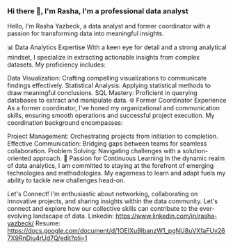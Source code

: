 ### Hi there 👋, I'm Rasha, I'm a professional data analyst

Hello, I'm Rasha Yazbeck, a data analyst and former coordinator with a passion for transforming data into meaningful insights. 

📊 Data Analytics Expertise
With a keen eye for detail and a strong analytical mindset, I specialize in extracting actionable insights from complex datasets. My proficiency includes:

Data Visualization: Crafting compelling visualizations to communicate findings effectively.
Statistical Analysis: Applying statistical methods to draw meaningful conclusions.
SQL Mastery: Proficient in querying databases to extract and manipulate data.
🌐 Former Coordinator Experience
As a former coordinator, I've honed my organizational and communication skills, ensuring smooth operations and successful project execution. My coordination background encompasses:

Project Management: Orchestrating projects from initiation to completion.
Effective Communication: Bridging gaps between teams for seamless collaboration.
Problem Solving: Navigating challenges with a solution-oriented approach.
🚀 Passion for Continuous Learning
In the dynamic realm of data analytics, I am committed to staying at the forefront of emerging technologies and methodologies. My eagerness to learn and adapt fuels my ability to tackle new challenges head-on.

Let's Connect!
I'm enthusiastic about networking, collaborating on innovative projects, and sharing insights within the data community. Let's connect and explore how our collective skills can contribute to the ever-evolving landscape of data.
Linkedin: https://www.linkedin.com/in/rasha-yazbeck/
Resume: https://docs.google.com/document/d/1OEIXu9IbanzW1_pgNU8uVXfaFUv267X9RnDiu4rUd7Q/edit?pli=1
